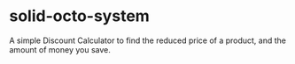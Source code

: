 # solid-octo-system

A simple Discount Calculator to find the reduced price of a product, and the amount of money you save.
